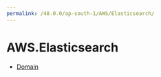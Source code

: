 ```yaml
---
permalink: /48.0.0/ap-south-1/AWS/Elasticsearch/
---
```


# AWS.Elasticsearch



* [Domain](Domain.md)